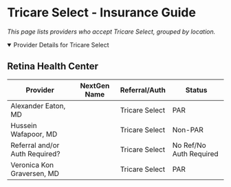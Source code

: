 # Tricare Select - Insurance Guide

*This page lists providers who accept Tricare Select, grouped by location.*

<details open><summary>Provider Details for Tricare Select</summary>

## Retina Health Center

| Provider | NextGen Name | Referral/Auth | Status |
|----------|-------------|--------------|--------|
| Alexander Eaton, MD |  | Tricare Select | PAR |
| Hussein Wafapoor, MD |  | Tricare Select | Non-PAR |
| Referral and/or Auth Required? |  | Tricare Select | No Ref/No Auth Required |
| Veronica Kon Graversen, MD |  | Tricare Select | PAR |

</details>

